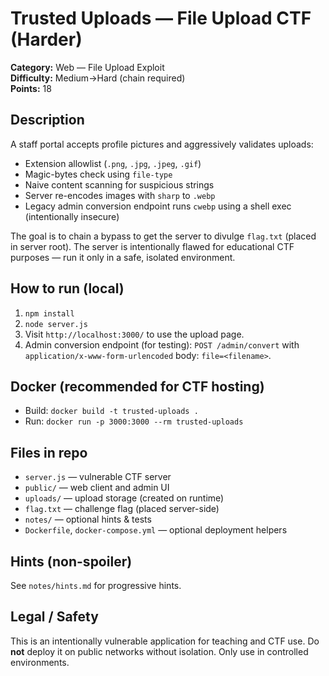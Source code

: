 # Trusted Uploads — File Upload CTF (Harder)

**Category:** Web — File Upload Exploit  
**Difficulty:** Medium→Hard (chain required)  
**Points:** 18

## Description
A staff portal accepts profile pictures and aggressively validates uploads:
- Extension allowlist (`.png`, `.jpg`, `.jpeg`, `.gif`)
- Magic-bytes check using `file-type`
- Naive content scanning for suspicious strings
- Server re-encodes images with `sharp` to `.webp`
- Legacy admin conversion endpoint runs `cwebp` using a shell exec (intentionally insecure)

The goal is to chain a bypass to get the server to divulge `flag.txt` (placed in server root). The server is intentionally flawed for educational CTF purposes — run it only in a safe, isolated environment.

## How to run (local)
1. `npm install`
2. `node server.js`
3. Visit `http://localhost:3000/` to use the upload page.
4. Admin conversion endpoint (for testing): `POST /admin/convert` with `application/x-www-form-urlencoded` body: `file=<filename>`.

## Docker (recommended for CTF hosting)
- Build: `docker build -t trusted-uploads .`
- Run: `docker run -p 3000:3000 --rm trusted-uploads`

## Files in repo
- `server.js` — vulnerable CTF server
- `public/` — web client and admin UI
- `uploads/` — upload storage (created on runtime)
- `flag.txt` — challenge flag (placed server-side)
- `notes/` — optional hints & tests
- `Dockerfile`, `docker-compose.yml` — optional deployment helpers

## Hints (non-spoiler)
See `notes/hints.md` for progressive hints.

## Legal / Safety
This is an intentionally vulnerable application for teaching and CTF use. Do **not** deploy it on public networks without isolation. Only use in controlled environments.
